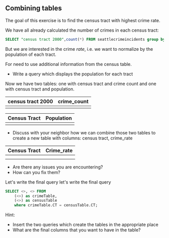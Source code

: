 ## Combining tables

The goal of this exercise is to find the census tract with highest crime rate.

We have all already calculated the number of crimes in each census tract:
```sql
SELECT "census tract 2000",count(*) FROM seattlecrimeincidents group by "census tract 2000"
```

But we are interested in the crime *rate*, i.e. we want to normalize by the population of each tract.

For need to use additional information from the census table.

* Write a query which displays the population for each tract

Now we have two tables: one with census tract and crime count and one with census tract and population.

|census tract 2000|crime_count|
|-----------------|-----------|
|                 |           | 

|Census Tract|Population|
|------------|----------|
|            |          | 


* Discuss with your neighbor how we can combine those two tables to create a new table with columns: census tract, crime_rate

|Census Tract|Crime_rate|
|------------|----------|
|            |          | 
|            |          |

* Are there any issues you are encountering?
* How can you fix them?

Let's write the final query let's write the final query 

```sql
SELECT <>, <> FROM 
	(<>) as crimeTable,
    (<>) as censusTable
    where crimeTable.CT = censusTable.CT;

```

Hint: 
* Insert the two queries which create the tables in the appropriate place 
* What are the final columns that you want to have in the table?



 











